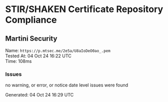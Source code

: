 # STIR/SHAKEN Certificate Repository Compliance

## Martini Security

Name: `https://p.mtsec.me/2e5a/U8aIoDeO0ao_.pem`\
Tested At: 04 Oct 24 16:22 UTC\
Time: 108ms

### Issues

no warning, or error, or notice date level issues were found

Generated: 04 Oct 24 16:29 UTC